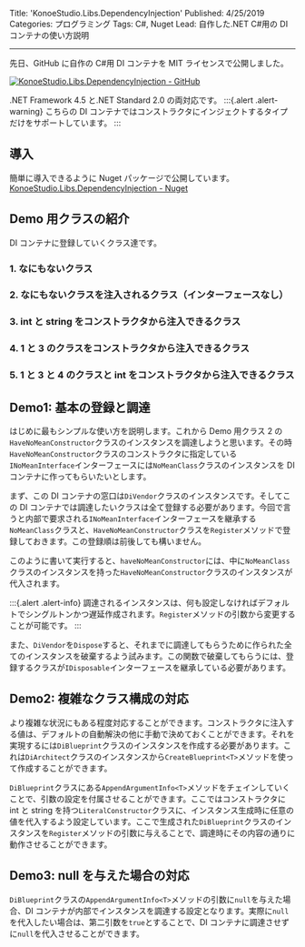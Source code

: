 Title: 'KonoeStudio.Libs.DependencyInjection'
Published: 4/25/2019
Categories: プログラミング
Tags: C#, Nuget
Lead: 自作した.NET C#用の DI コンテナの使い方説明

---

先日、GitHub に自作の C#用 DI コンテナを MIT ライセンスで公開しました。

[![KonoeStudio.Libs.DependencyInjection - GitHub](../img/github/KonoeStudio.Libs.DependencyInjection.png)](https://github.com/18konoe/KonoeStudio.Libs.DependencyInjection)

.NET Framework 4.5 と.NET Standard 2.0 の両対応です。
:::{.alert .alert-warning}
こちらの DI コンテナではコンストラクタにインジェクトするタイプだけをサポートしています。
:::

## 導入

簡単に導入できるように Nuget パッケージで公開しています。
[KonoeStudio.Libs.DependencyInjection - Nuget](https://www.nuget.org/packages/KonoeStudio.Libs.DependencyInjection/)

## Demo 用クラスの紹介

DI コンテナに登録していくクラス達です。

### 1. なにもないクラス

<?# Gist 34dfb637dc055658611db19adc31a982 DependencyInjectionModel.cs 3-11 Caption="INoMeanInterface, NoMeanClass" /?>

### 2. なにもないクラスを注入されるクラス（インターフェースなし）

<?# Gist 34dfb637dc055658611db19adc31a982 DependencyInjectionModel.cs 13-22 Caption="HaveNoMeanConstructor" /?>

### 3. int と string をコンストラクタから注入できるクラス

<?# Gist 34dfb637dc055658611db19adc31a982 DependencyInjectionModel.cs 24-42 Caption="ILiteralConstructor, LiteralConstructor" /?>

### 4. 1 と 3 のクラスをコンストラクタから注入できるクラス

<?# Gist 34dfb637dc055658611db19adc31a982 DependencyInjectionModel.cs 43-60 Caption="IDependedConstructor, DependedConstructor" /?>

### 5. 1 と 3 と 4 のクラスと int をコンストラクタから注入できるクラス

<?# Gist 34dfb637dc055658611db19adc31a982 DependencyInjectionModel.cs 61-87 Caption="IComplexConstructor, ComplexConstructor" /?>

## Demo1: 基本の登録と調達

はじめに最もシンプルな使い方を説明します。これから Demo 用クラス 2 の`HaveNoMeanConstructor`クラスのインスタンスを調達しようと思います。その時`HaveNoMeanConstructor`クラスのコンストラクタに指定している`INoMeanInterface`インターフェースには`NoMeanClass`クラスのインスタンスを DI コンテナに作ってもらいたいとします。

まず、この DI コンテナの窓口は`DiVendor`クラスのインスタンスです。そしてこの DI コンテナでは調達したいクラスは全て登録する必要があります。今回で言うと内部で要求される`INoMeanInterface`インターフェースを継承する`NoMeanClass`クラスと、`HaveNoMeanConstructor`クラスを`Register`メソッドで登録しておきます。この登録順は前後しても構いません。

<?# Gist 34dfb637dc055658611db19adc31a982 DependencyInjectionModel.cs 19-35 /?>

このように書いて実行すると、`haveNoMeanConstructor`には、中に`NoMeanClass`クラスのインスタンスを持った`HaveNoMeanConstructor`クラスのインスタンスが代入されます。

:::{.alert .alert-info}
調達されるインスタンスは、何も設定しなければデフォルトでシングルトンかつ遅延作成されます。`Register`メソッドの引数から変更することが可能です。
:::

また、`DiVendor`を`Dispose`すると、それまでに調達してもらうために作られた全てのインスタンスを破棄するよう試みます。この関数で破棄してもらうには、登録するクラスが`IDisposable`インターフェースを継承している必要があります。

## Demo2: 複雑なクラス構成の対応

より複雑な状況にもある程度対応することができます。コンストラクタに注入する値は、デフォルトの自動解決の他に手動で決めておくことができます。それを実現するには`DiBlueprint`クラスのインスタンスを作成する必要があります。これは`DiArchitect`クラスのインスタンスから`CreateBlueprint<T>`メソッドを使って作成することができます。

`DiBlueprint`クラスにある`AppendArgumentInfo<T>`メソッドをチェインしていくことで、引数の設定を付属させることができます。ここではコンストラクタに int と string を持つ`LiteralConstructor`クラスに、インスタンス生成時に任意の値を代入するよう設定しています。ここで生成された`DiBlueprint`クラスのインスタンスを`Register`メソッドの引数に与えることで、調達時にその内容の通りに動作させることができます。

<?# Gist 34dfb637dc055658611db19adc31a982 DependencyInjectionModel.cs 37-71 /?>

## Demo3: null を与えた場合の対応

`DiBlueprint`クラスの`AppendArgumentInfo<T>`メソッドの引数に`null`を与えた場合、DI コンテナが内部でインスタンスを調達する設定となります。実際に`null`を代入したい場合は、第二引数を`true`とすることで、DI コンテナに調達させずに`null`を代入させることができます。

<?# Gist 34dfb637dc055658611db19adc31a982 DependencyInjectionModel.cs 73-104 /?>
